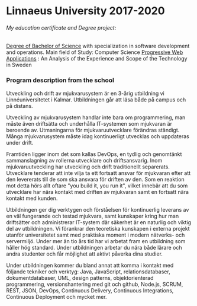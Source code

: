 # Linnaeus University 2017-2020
 ###### My education certificate and Degree project:
 [Degree of Bachelor of Science](https://github.com/Victor-Gustafsson/Linnaeus_University_2017_2020/blob/master/Degree%20Certificate.pdf) with specialization in software development and operations. Main field of Study: Computer Science
 [Progressive Web Applications](http://www.diva-portal.org/smash/get/diva2:1446696/FULLTEXT01.pdf) : An Analysis of the Experience and Scope of the Technology in Sweden

### Program description from the school 
Utveckling och drift av mjukvarusystem är en 3-årig utbildning vi Linnéuniversitetet i Kalmar. Utbildningen går att läsa både på campus och på distans.

Utveckling av mjukvarusystem handlar inte bara om programmering, man måste även driftsätta och underhålla IT-systemen som mjukvaran är beroende av. Utmaningarna för mjukvaruutvecklare förändras ständigt. Många mjukvarusystem måste idag kontinuerligt utvecklas och uppdateras under drift. 

Framtiden ligger inom det som kallas DevOps, en tydlig och genomtänkt sammanslagning av rollerna utvecklare och driftsansvarig. Inom mjukvaruutveckling har utveckling och drift traditionellt separerats. Utvecklare tenderar att inte vilja ta ett fortsatt ansvar för mjukvaran efter att den levererats till de som ska ansvara för driften av den. Som en reaktion mot detta hörs allt oftare "you build it, you run it", vilket innebär att du som utvecklare har nära kontakt med driften av mjukvaran samt en fortsatt nära kontakt med kunden. 

Utbildningen ger dig verktygen och förståelsen för kontinuerlig leverans av en väl fungerande och testad mjukvara, samt kunskaper kring hur man driftsätter och administrerar IT-system där säkerhet är en naturlig och viktig del av utbildningen. Vi förankrar den teoretiska kunskapen i externa projekt utanför universitetet samt med praktiska moment i modern nätverks- och servermiljö. Under mer än tio års tid har vi arbetat fram en utbildning som håller hög standard. Under utbildningen arbetar du nära både lärare och andra studenter och får möjlighet att aktivt påverka dina studier.

Under utbildningen kommer du bland annat att komma i kontakt med följande tekniker och verktyg: Java, JavaScript, relationsdatabaser, dokumentdatabaser, UML, design patterns, objektorienterad programmering, versionshantering med git och github, Node.js, SCRUM, REST, JSON, DevOps, Continuous Delivery, Continuous Integrations, Continuous Deployment och mycket mer.
